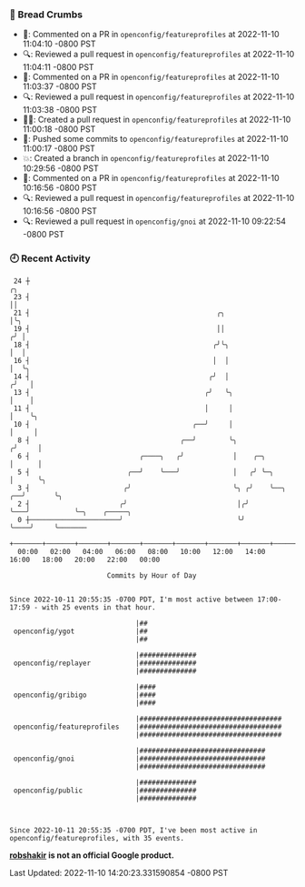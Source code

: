 ### 🍞 Bread Crumbs

 * 💬: Commented on a PR in  `openconfig/featureprofiles` at 2022-11-10 11:04:10 -0800 PST
 * 🔍: Reviewed a pull request in  `openconfig/featureprofiles` at 2022-11-10 11:04:11 -0800 PST
 * 💬: Commented on a PR in  `openconfig/featureprofiles` at 2022-11-10 11:03:37 -0800 PST
 * 🔍: Reviewed a pull request in  `openconfig/featureprofiles` at 2022-11-10 11:03:38 -0800 PST
 * ✍🏼: Created a pull request in `openconfig/featureprofiles` at 2022-11-10 11:00:18 -0800 PST
 * 🚢: Pushed some commits to `openconfig/featureprofiles` at 2022-11-10 11:00:17 -0800 PST
 * 💥: Created a branch in `openconfig/featureprofiles` at 2022-11-10 10:29:56 -0800 PST
 * 💬: Commented on a PR in  `openconfig/featureprofiles` at 2022-11-10 10:16:56 -0800 PST
 * 🔍: Reviewed a pull request in  `openconfig/featureprofiles` at 2022-11-10 10:16:56 -0800 PST
 * 🔍: Reviewed a pull request in  `openconfig/gnoi` at 2022-11-10 09:22:54 -0800 PST

### 🕘 Recent Activity
```
 24 ┼                                                                        ╭╮
 23 ┤                                                                        ││
 21 ┤                                              ╭╮                        │╰╮
 19 ┤                                              ││                       ╭╯ │
 18 ┤                                             ╭╯╰╮                      │  │
 16 ┤                                             │  │                      │  ╰╮
 14 ┤                                            ╭╯  │                     ╭╯   │
 13 ┤                                           ╭╯   ╰╮                    │    │
 11 ┤                                           │     │                    │    ╰╮
 10 ┤                                        ╭──╯     │                    │     │
  8 ┤                                     ╭──╯        ╰╮                  ╭╯     │
  6 ┤                           ╭────╮   ╭╯            │    ╭─╮           │      │
  5 ┤                        ╭──╯    ╰───╯             │   ╭╯ ╰─╮         │      ╰╮
  3 ┤                       ╭╯                         ╰╮ ╭╯    ╰──╮   ╭──╯       ╰╮
  2 ┤                      ╭╯                           │╭╯        ╰───╯           ╰─╮    ╭─────╮
  0 ┼──────────────────────╯                            ╰╯                           ╰────╯     ╰───────
    +───────+───────+───────+───────+───────+───────+───────+───────+───────+───────+───────+───────+────
  00:00   02:00   04:00   06:00   08:00   10:00   12:00   14:00   16:00   18:00   20:00   22:00   00:00   

						Commits by Hour of Day


Since 2022-10-11 20:55:35 -0700 PDT, I'm most active between 17:00-17:59 - with 25 events in that hour.

```



```
                               |##
 openconfig/ygot               |##
                               |##

                               |##############
 openconfig/replayer           |##############
                               |##############

                               |####
 openconfig/gribigo            |####
                               |####

                               |###################################
 openconfig/featureprofiles    |###################################
                               |###################################

                               |###############################
 openconfig/gnoi               |###############################
                               |###############################

                               |##############
 openconfig/public             |##############
                               |##############



Since 2022-10-11 20:55:35 -0700 PDT, I've been most active in openconfig/featureprofiles, with 35 events.

```
**[robshakir](mailto:robjs@google.com) is not an official Google product.**  


Last Updated: 2022-11-10 14:20:23.331590854 -0800 PST
